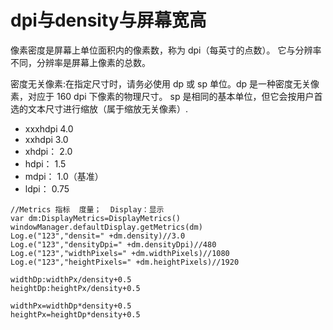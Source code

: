 #  dpi与density与屏幕宽高

像素密度是屏幕上单位面积内的像素数，称为 dpi（每英寸的点数）。 它与分辨率不同，分辨率是屏幕上像素的总数。


密度无关像素:在指定尺寸时，请务必使用 dp 或 sp 单位。dp 是一种密度无关像素，对应于 160 dpi 下像素的物理尺寸。 sp 是相同的基本单位，但它会按用户首选的文本尺寸进行缩放（属于缩放无关像素）.


* xxxhdpi   4.0
* xxhdpi    3.0
* xhdpi：  2.0
* hdpi：  1.5
* mdpi： 1.0（基准）
* ldpi：   0.75

```
//Metrics 指标  度量；  Display：显示
var dm:DisplayMetrics=DisplayMetrics()
windowManager.defaultDisplay.getMetrics(dm)
Log.e("123","densit=" +dm.density)//3.0
Log.e("123","densityDpi=" +dm.densityDpi)//480
Log.e("123","widthPixels=" +dm.widthPixels)//1080
Log.e("123","heightPixels=" +dm.heightPixels)//1920

widthDp:widthPx/density+0.5
heightDp:heightPx/density+0.5

widthPx=widthDp*density+0.5
heightPx=heightDp*density+0.5
```




